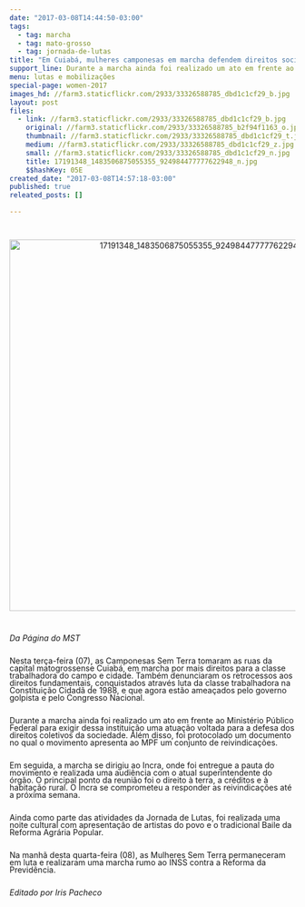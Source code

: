 ```yaml
---
date: "2017-03-08T14:44:50-03:00"
tags:
  - tag: marcha
  - tag: mato-grosso
  - tag: jornada-de-lutas
title: "Em Cuiabá, mulheres camponesas em marcha defendem direitos sociais "
support_line: Durante a marcha ainda foi realizado um ato em frente ao Ministério Público Federal para exigir dessa instituição uma atuação voltada para a defesa dos direitos coletivos da sociedade
menu: lutas e mobilizações
special-page: women-2017
images_hd: //farm3.staticflickr.com/2933/33326588785_dbd1c1cf29_b.jpg
layout: post
files:
  - link: //farm3.staticflickr.com/2933/33326588785_dbd1c1cf29_b.jpg
    original: //farm3.staticflickr.com/2933/33326588785_b2f94f1163_o.jpg
    thumbnail: //farm3.staticflickr.com/2933/33326588785_dbd1c1cf29_t.jpg
    medium: //farm3.staticflickr.com/2933/33326588785_dbd1c1cf29_z.jpg
    small: //farm3.staticflickr.com/2933/33326588785_dbd1c1cf29_n.jpg
    title: 17191348_1483506875055355_924984477777622948_n.jpg
    $$hashKey: 05E
created_date: "2017-03-08T14:57:18-03:00"
published: true
releated_posts: []

---
```

<p style="margin-bottom: 0cm; line-height: 13px;">&nbsp;</p>

<p style="text-align:center"><img alt="17191348_1483506875055355_924984477777622948_n.jpg" height="654" src="//farm3.staticflickr.com/2933/33326588785_dbd1c1cf29_b.jpg" width="700" /></p>

<p style="margin-bottom: 0cm; line-height: 13px;">&nbsp;</p>

<p style="margin-bottom: 0cm; line-height: 13px;"><em>Da P&aacute;gina do MST&nbsp;</em></p>

<p style="margin-bottom: 0cm; line-height: 13px;"><br />
Nesta ter&ccedil;a-feira (07), as Camponesas Sem Terra tomaram as ruas da capital matogrossense Cuiab&aacute;, em marcha por mais direitos para a classe trabalhadora do campo e cidade. Tamb&eacute;m denunciaram os retrocessos aos direitos fundamentais, conquistados atrav&eacute;s luta da classe trabalhadora na Constitui&ccedil;&atilde;o Cidad&atilde; de 1988, e que agora est&atilde;o amea&ccedil;ados pelo governo golpista e pelo Congresso Nacional.</p>

<p style="margin-bottom: 0cm; line-height: 13px;"><br />
Durante a marcha ainda foi realizado um ato em frente ao Minist&eacute;rio P&uacute;blico Federal para exigir dessa institui&ccedil;&atilde;o uma atua&ccedil;&atilde;o voltada para a defesa dos direitos coletivos da sociedade. Al&eacute;m disso, foi protocolado um documento no qual o movimento apresenta ao MPF um conjunto de reivindica&ccedil;&otilde;es.</p>

<p style="margin-bottom: 0cm; line-height: 13px;"><br />
Em seguida, a marcha se dirigiu ao Incra, onde foi entregue a pauta do movimento e realizada uma audi&ecirc;ncia com o atual superintendente do &oacute;rg&atilde;o. O principal ponto da reuni&atilde;o foi o direito &agrave; terra, a cr&eacute;ditos e &agrave; habita&ccedil;&atilde;o rural. O Incra se comprometeu a responder as reivindica&ccedil;&otilde;es at&eacute; a pr&oacute;xima semana.</p>

<p style="margin-bottom: 0cm; line-height: 13px;"><br />
Ainda como parte das atividades da Jornada de Lutas, foi realizada uma noite cultural com apresenta&ccedil;&atilde;o de artistas do povo e o tradicional Baile da Reforma Agr&aacute;ria Popular.</p>

<p style="margin-bottom: 0cm; line-height: 13px;"><br />
Na manh&atilde; desta quarta-feira (08), as&nbsp;Mulheres Sem Terra permaneceram em luta e realizaram uma marcha rumo ao INSS contra a Reforma da Previd&ecirc;ncia.</p>

<p style="margin-bottom: 0cm; line-height: 13px;"><br />
<em>Editado por Iris Pacheco</em></p>
